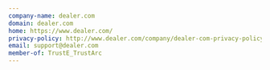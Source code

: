 ```yaml
---
company-name: dealer.com
domain: dealer.com
home: https://www.dealer.com/
privacy-policy: http://www.dealer.com/company/dealer-com-privacy-policy/
email: support@dealer.com
member-of: TrustE_TrustArc
---
```




